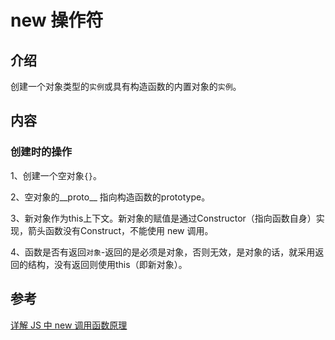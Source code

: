 # new 操作符

## 介绍

创建一个对象类型的`实例`或具有构造函数的内置对象的`实例`。

## 内容

### 创建时的操作

1、创建一个空对象`{}`。

2、空对象的__proto__ 指向构造函数的prototype。

3、新对象作为this上下文。新对象的赋值是通过Constructor（指向函数自身）实现，箭头函数没有Construct，不能使用 new 调用。

4、函数是否有返回`对象`-返回的是必须是对象，否则无效，是对象的话，就采用返回的结构，没有返回则使用this（即新对象）。

## 参考

[详解 JS 中 new 调用函数原理](https://segmentfault.com/a/1190000015424508)